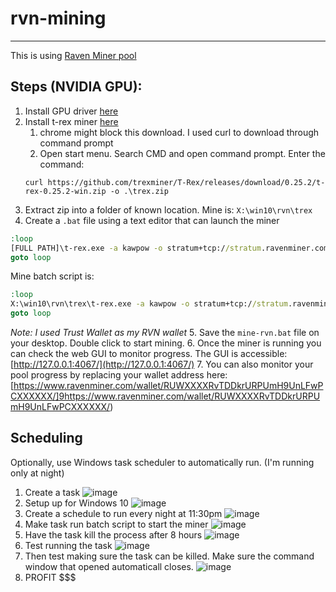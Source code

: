 # rvn-mining
_________________________

This is using [Raven Miner pool](https://www.ravenminer.com/doc/howto)

## Steps (NVIDIA GPU):
1. Install GPU driver [here](https://developer.nvidia.com/cuda-downloads)
2. Install t-rex miner [here](https://github.com/trexminer/T-Rex/releases)
    1. chrome might block this download. I used curl to download through command prompt
    2. Open start menu. Search CMD and open command prompt. Enter the command:
      ```
      curl https://github.com/trexminer/T-Rex/releases/download/0.25.2/t-rex-0.25.2-win.zip -o .\trex.zip
      ```
3. Extract zip into a folder of known location. Mine is: `X:\win10\rvn\trex`
4. Create a `.bat` file using a text editor that can launch the miner
```bat
:loop
[FULL PATH]\t-rex.exe -a kawpow -o stratum+tcp://stratum.ravenminer.com:3838 -u [RVN Wallet]
goto loop
```

Mine batch script is:
```bat
:loop
X:\win10\rvn\trex\t-rex.exe -a kawpow -o stratum+tcp://stratum.ravenminer.com:3838 -u RUWXXXXRvTDDkrURPUmH9UnLFwPCXXXXXX
goto loop
```
*Note: I used Trust Wallet as my RVN wallet*
5. Save the `mine-rvn.bat` file on your desktop. Double click to start mining.
6. Once the miner is running you can check the web GUI to monitor progress. The GUI is accessible:
[http://127.0.0.1:4067/](http://127.0.0.1:4067/)
7. You can also monitor your pool progress by replacing your wallet address here:
[https://www.ravenminer.com/wallet/RUWXXXXRvTDDkrURPUmH9UnLFwPCXXXXXX/]9https://www.ravenminer.com/wallet/RUWXXXXRvTDDkrURPUmH9UnLFwPCXXXXXX/)

## Scheduling
Optionally, use Windows task scheduler to automatically run. (I'm running only at night)
1. Create a task
![image](https://user-images.githubusercontent.com/1342367/153629469-2ee56eda-6b6e-4561-9f85-1eb8046223a0.png)
2. Setup up for Windows 10
![image](https://user-images.githubusercontent.com/1342367/153630536-7bbfa2e6-c35d-4488-8cce-44eaf741b546.png)
3. Create a schedule to run every night at 11:30pm
![image](https://user-images.githubusercontent.com/1342367/153630807-29889a2c-2785-47d7-af83-a6c5ffb5d50e.png)
4. Make task run batch script to start the miner
![image](https://user-images.githubusercontent.com/1342367/153631186-8053f245-589d-41f4-9afe-b050caeb4472.png)
5. Have the task kill the process after 8 hours
![image](https://user-images.githubusercontent.com/1342367/153631426-aff256a7-6dc1-47a4-a131-b1a4e95eb45b.png)
6. Test running the task
![image](https://user-images.githubusercontent.com/1342367/153631698-186d9ed1-28eb-419d-ab47-fc9cf3f69a3e.png)
7. Then test making sure the task can be killed. Make sure the command window that opened automaticall closes.
![image](https://user-images.githubusercontent.com/1342367/153631803-3991596a-9024-412f-a10c-a21ab47b2d7d.png)
8. PROFIT $$$
